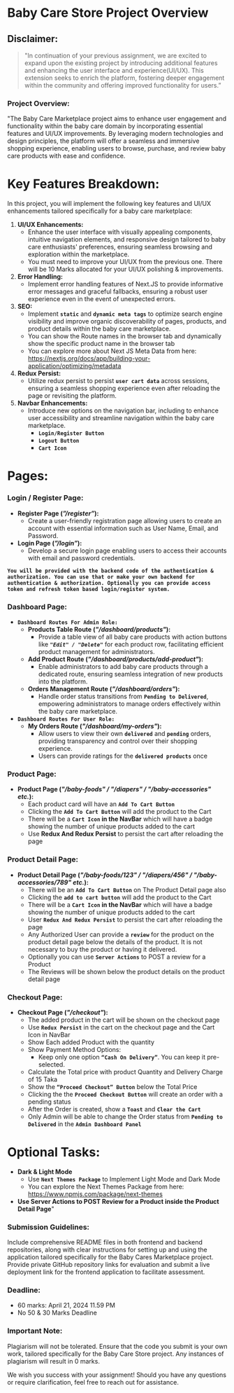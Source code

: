 # **Baby Care Store Project Overview**

## **Disclaimer:**

> "In continuation of your previous assignment, we are excited to expand upon the existing project by introducing additional features and enhancing the user interface and experience(UI/UX). This extension seeks to enrich the platform, fostering deeper engagement within the community and offering improved functionality for users.”
> 

### **Project Overview:**

"The Baby Care Marketplace project aims to enhance user engagement and functionality within the baby care domain by incorporating essential features and UI/UX improvements. By leveraging modern technologies and design principles, the platform will offer a seamless and immersive shopping experience, enabling users to browse, purchase, and review baby care products with ease and confidence.

# **Key Features Breakdown:**

In this project, you will implement the following key features and UI/UX enhancements tailored specifically for a baby care marketplace:

1. **UI/UX Enhancements:**
    - Enhance the user interface with visually appealing components, intuitive navigation elements, and responsive design tailored to baby care enthusiasts' preferences, ensuring seamless browsing and exploration within the marketplace.
    - You must need to improve your UI/UX from the previous one. There will be 10 Marks allocated for your UI/UX polishing & improvements.
2. **Error Handling:**
    - Implement error handling features of Next.JS to provide informative error messages and graceful fallbacks, ensuring a robust user experience even in the event of unexpected errors.
3. **SEO:**
    - Implement **`static`** and **`dynamic meta tags`** to optimize search engine visibility and improve organic discoverability of pages, products, and product details within the baby care marketplace.
    - You can show the Route names in the browser tab and dynamically show the specific product name in the browser tab
    - You can explore more about Next JS Meta Data from here:
    https://nextjs.org/docs/app/building-your-application/optimizing/metadata
4. **Redux Persist:**
    - Utilize redux persist to persist **`user cart data`** across sessions, ensuring a seamless shopping experience even after reloading the page or revisiting the platform.
5. **Navbar Enhancements:**
    - Introduce new options on the navigation bar, including to enhance user accessibility and streamline navigation within the baby care marketplace.
        - **`Login/Register Button`**
        - **`Logout Button`**
        - **`Cart Icon`**

# **Pages:**

### **Login / Register Page:**

- **Register Page (*”/register”*):**
    - Create a user-friendly registration page allowing users to create an account with essential information such as User Name, Email, and Password.
- **Login Page (*”/login”*):**
    - Develop a secure login page enabling users to access their accounts with email and password credentials.

**`You will be provided with the backend code of the authentication & authorization. You can use that or make your own backend for authentication & authorization. Optionally you can provide access token and refresh token based login/register system.`**

### **Dashboard Page:**

- **`Dashboard Routes For Admin Role:`**
    - **Products Table Route (*"/dashboard/products"*):**
        - Provide a table view of all baby care products with action buttons like ***`"Edit" / "Delete"`*** for each product row, facilitating efficient product management for administrators.
    - **Add Product Route (*"/dashboard/products/add-product"*):**
        - Enable administrators to add baby care products through a dedicated route, ensuring seamless integration of new products into the platform.
    - **Orders Management Route (*"/dashboard/orders"*):**
        - Handle order status transitions from **`Pending to Delivered`**, empowering administrators to manage orders effectively within the baby care marketplace.
- **`Dashboard Routes For User Role:`**
    - **My Orders Route (*"/dashboard/my-orders"*):**
        - Allow users to view their own **`delivered`** and **`pending`** orders, providing transparency and control over their shopping experience.
        - Users can provide ratings for the **`delivered products`** once

### **Product Page:**

- **Product Page (*"/baby-foods" / "/diapers" / "/baby-accessories" etc.*):**
    - Each product card will have an **`Add To Cart Button`**
    - Clicking the **`Add To Cart Button`** will add the product to the Cart
    - There will be a **`Cart Icon` in the NavBar** which will have a badge showing the number of unique products added to the cart
    - Use **Redux And Redux Persist** to persist the cart after reloading the page

### **Product Detail Page:**

- **Product Detail Page (*"/baby-foods/123" / "/diapers/456" / "/baby-accessories/789" etc.*):**
    - There will be an **`Add To Cart Button`** on The Product Detail page also
    - Clicking the **`add to cart button`** will add the product to the Cart
    - There will be a **`Cart Icon` in the NavBar** which will have a badge showing the number of unique products added to the cart
    - User **`Redux And Redux Persist`** to persist the cart after reloading the page
    - Any Authorized User can provide a **`review`** for the product on the product detail page below the details of the product. It is not necessary to buy the product or having it delivered.
    - Optionally you can use **`Server Actions`** to POST a review for a Product
    - The Reviews will be shown below the product details on the product detail page

### **Checkout Page:**

- **Checkout Page (*"/checkout"*):**
    - The added product in the cart will be shown on the checkout page
    - Use **`Redux Persist`** in the cart on the checkout page and the Cart Icon in NavBar
    - Show Each added Product with the quantity
    - Show Payment Method Options:
        - Keep only one option **`“Cash On Delivery”`**. You can keep it pre-selected.
    - Calculate the Total price with product Quantity and Delivery Charge of 15 Taka
    - Show the **`“Proceed Checkout” Button`** below the Total Price
    - Clicking the the **`Proceed Checkout Button`** will create an order with a pending status
    - After the Order is created, show a **`Toast`** and **`Clear the Cart`**
    - Only Admin will be able to change the Order status from **`Pending to Delivered`** in the **`Admin Dashboard Panel`**

# **Optional Tasks:**

- **Dark & Light Mode**
    - Use **`Next Themes Package`** to Implement Light Mode and Dark Mode
    - You can explore the Next Themes Package from here:
    https://www.npmjs.com/package/next-themes
- **Use Server Actions to POST Review for a Product inside the Product Detail Page**"

### **Submission Guidelines:**

Include comprehensive README files in both frontend and backend repositories, along with clear instructions for setting up and using the application tailored specifically for the Baby Cares Marketplace project. Provide private GitHub repository links for evaluation and submit a live deployment link for the frontend application to facilitate assessment.

### **Deadline:**

- 60 marks: April 21, 2024 11.59 PM
- No 50 & 30 Marks Deadline

### **Important Note:**

Plagiarism will not be tolerated. Ensure that the code you submit is your own work, tailored specifically for the Baby Care Store project. Any instances of plagiarism will result in 0 marks.

We wish you success with your assignment! Should you have any questions or require clarification, feel free to reach out for assistance.